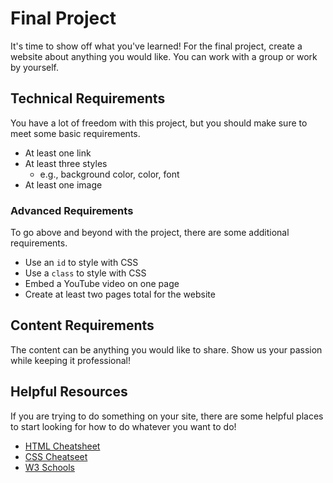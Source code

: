 # Final Project
It's time to show off what you've learned! For the final project, create a website about anything you would like. You can work with a group or work by yourself.

## Technical Requirements
You have a lot of freedom with this project, but you should make sure to meet some basic requirements.

- At least one link
- At least three styles
  - e.g., background color, color, font
- At least one image

### Advanced Requirements
To go above and beyond with the project, there are some additional requirements.

- Use an `id` to style with CSS
- Use a `class` to style with CSS
- Embed a YouTube video on one page
- Create at least two pages total for the website

## Content Requirements
The content can be anything you would like to share. Show us your passion while keeping it professional!

## Helpful Resources
If you are trying to do something on your site, there are some helpful places to start looking for how to do whatever you want to do!

- [HTML Cheatsheet](HtmlCheatsheet.md)
- [CSS Cheatseet](CssCheatsheet.md)
- [W3 Schools](https://w3schools.com)